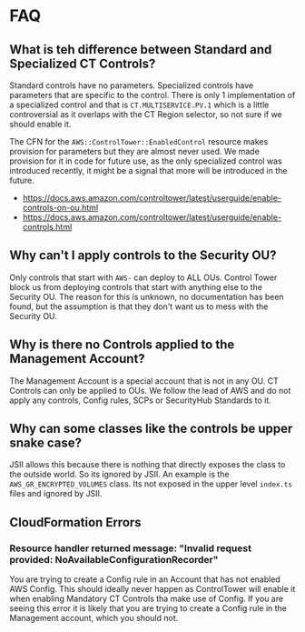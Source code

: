 # FAQ

## What is teh difference between Standard and Specialized CT Controls?
 
Standard controls have no parameters. Specialized controls have parameters that are specific to the control. There is 
only 1 implementation of a specialized control and that is `CT.MULTISERVICE.PV.1` which is a little controversial as it
overlaps with the CT Region selector, so not sure if we should enable it. 

The CFN for the `AWS::ControlTower::EnabledControl` resource makes provision for parameters but they are almost never 
used. We made provision for it in code for future use, as the only specialized control was introduced recently, it 
might be a signal that more will be introduced in the future.

- https://docs.aws.amazon.com/controltower/latest/userguide/enable-controls-on-ou.html
- https://docs.aws.amazon.com/controltower/latest/userguide/enable-controls.html

## Why can't I apply controls to the Security OU? 

Only controls that start with `AWS-` can deploy to ALL OUs. Control Tower block us from deploying controls that start 
with anything else to the Security OU. The reason for this is unknown, no documentation has been found, but the 
assumption is that they don't want us to mess with the Security OU.

## Why is there no Controls applied to the Management Account? 

The Management Account is a special account that is not in any OU. CT Controls can only be applied to OUs. We follow
the lead of AWS and do not apply any controls, Config rules, SCPs or SecurityHub Standards to it.

## Why can some classes like the controls be upper snake case?
JSII allows this because there is nothing that directly exposes the class to the outside world. So its ignored by JSII. 
An example is the `AWS_GR_ENCRYPTED_VOLUMES` class. Its not exposed in the upper level `index.ts` files and ignored by
JSII.


## CloudFormation Errors

### Resource handler returned message: "Invalid request provided: NoAvailableConfigurationRecorder"

You are trying to create a Config rule in an Account that has not enabled AWS Config. This should ideally never happen
as ControlTower will enable it when enabling Mandatory CT Controls tha make use of Config. If you are seeing this error
it is likely that you are trying to create a Config rule in the Management account, which you should not.

